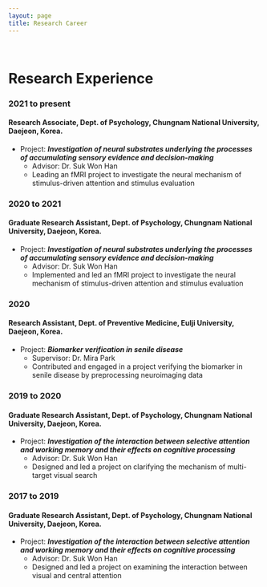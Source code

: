 ```yaml
---
layout: page
title: Research Career
---
```


<br/>

# Research Experience

### 2021 to present
#### Research Associate, Dept. of Psychology, Chungnam National University, Daejeon, Korea.

* Project: _**Investigation of neural substrates underlying the processes of accumulating sensory evidence and decision-making**_
  * Advisor: Dr. Suk Won Han
  * Leading an fMRI project to investigate the neural mechanism of stimulus-driven attention and stimulus evaluation

### 2020 to 2021
#### Graduate Research Assistant, Dept. of Psychology, Chungnam National University, Daejeon, Korea.

* Project: _**Investigation of neural substrates underlying the processes of accumulating sensory evidence and decision-making**_
  * Advisor: Dr. Suk Won Han
  * Implemented and led an fMRI project to investigate the neural mechanism of stimulus-driven attention and stimulus evaluation

### 2020
#### Research Assistant, Dept. of Preventive Medicine, Eulji University, Daejeon, Korea.

* Project: _**Biomarker verification in senile disease**_
  * Supervisor: Dr. Mira Park
  * Contributed and engaged in a project verifying the biomarker in senile disease by preprocessing neuroimaging data

### 2019 to 2020
#### Graduate Research Assistant, Dept. of Psychology, Chungnam National University, Daejeon, Korea.

* Project: _**Investigation of the interaction between selective attention and working memory and their effects on cognitive processing**_
  * Advisor: Dr. Suk Won Han
  * Designed and led a project on clarifying the mechanism of multi-target visual search

### 2017 to 2019
#### Graduate Research Assistant, Dept. of Psychology, Chungnam National University, Daejeon, Korea.

* Project: _**Investigation of the interaction between selective attention and working memory and their effects on cognitive processing**_
  * Advisor: Dr. Suk Won Han
  * Designed and led a project on examining the interaction between visual and central attention

<br/>

